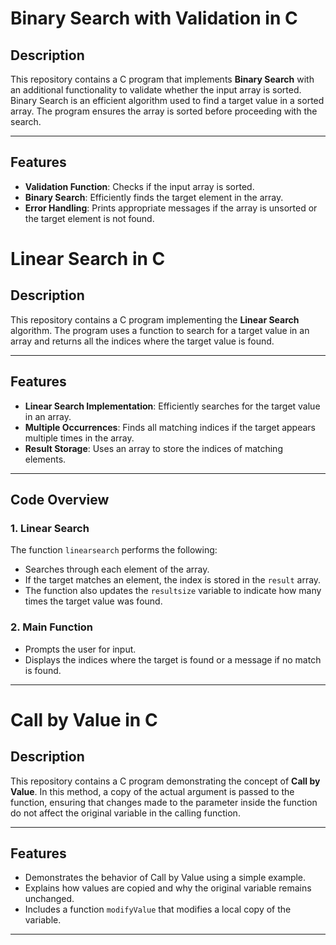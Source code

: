 # Binary Search with Validation in C

## Description
This repository contains a C program that implements **Binary Search** with an additional functionality to validate whether the input array is sorted. Binary Search is an efficient algorithm used to find a target value in a sorted array. The program ensures the array is sorted before proceeding with the search.

---

## Features
- **Validation Function**: Checks if the input array is sorted.
- **Binary Search**: Efficiently finds the target element in the array.
- **Error Handling**: Prints appropriate messages if the array is unsorted or the target element is not found.

# Linear Search in C

## Description
This repository contains a C program implementing the **Linear Search** algorithm. The program uses a function to search for a target value in an array and returns all the indices where the target value is found.

---

## Features
- **Linear Search Implementation**: Efficiently searches for the target value in an array.
- **Multiple Occurrences**: Finds all matching indices if the target appears multiple times in the array.
- **Result Storage**: Uses an array to store the indices of matching elements.

---

## Code Overview

### **1. Linear Search**
The function `linearsearch` performs the following:
- Searches through each element of the array.
- If the target matches an element, the index is stored in the `result` array.
- The function also updates the `resultsize` variable to indicate how many times the target value was found.

### **2. Main Function**
- Prompts the user for input.
- Displays the indices where the target is found or a message if no match is found.

---

# Call by Value in C

## Description
This repository contains a C program demonstrating the concept of **Call by Value**. In this method, a copy of the actual argument is passed to the function, ensuring that changes made to the parameter inside the function do not affect the original variable in the calling function.

---

## Features
- Demonstrates the behavior of Call by Value using a simple example.
- Explains how values are copied and why the original variable remains unchanged.
- Includes a function `modifyValue` that modifies a local copy of the variable.

---


